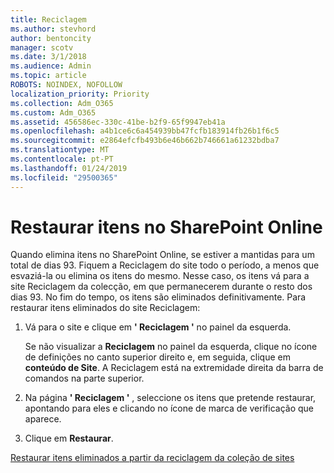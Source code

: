 ```yaml
---
title: Reciclagem
ms.author: stevhord
author: bentoncity
manager: scotv
ms.date: 3/1/2018
ms.audience: Admin
ms.topic: article
ROBOTS: NOINDEX, NOFOLLOW
localization_priority: Priority
ms.collection: Adm_O365
ms.custom: Adm_O365
ms.assetid: 456586ec-330c-41be-b2f9-65f9947eb41a
ms.openlocfilehash: a4b1ce6c6a454939bb47fcfb183914fb26b1f6c5
ms.sourcegitcommit: e2864efcfb493b6e46b662b746661a61232bdba7
ms.translationtype: MT
ms.contentlocale: pt-PT
ms.lasthandoff: 01/24/2019
ms.locfileid: "29500365"
---
```

# <a name="restore-items-in-sharepoint-online"></a>Restaurar itens no SharePoint Online

Quando elimina itens no SharePoint Online, se estiver a mantidas para um total de dias 93. Fiquem a Reciclagem do site todo o período, a menos que esvaziá-la ou elimina os itens do mesmo. Nesse caso, os itens vá para a site Reciclagem da colecção, em que permanecerem durante o resto dos dias 93. No fim do tempo, os itens são eliminados definitivamente. Para restaurar itens eliminados do site Reciclagem:
  
1. Vá para o site e clique em **' Reciclagem '** no painel da esquerda. 
    
    Se não visualizar a **Reciclagem** no painel da esquerda, clique no ícone de definições no canto superior direito e, em seguida, clique em **conteúdo de Site**. A Reciclagem está na extremidade direita da barra de comandos na parte superior.
    
2. Na página **' Reciclagem '** , seleccione os itens que pretende restaurar, apontando para eles e clicando no ícone de marca de verificação que aparece. 
    
3. Clique em **Restaurar**.
    
[Restaurar itens eliminados a partir da reciclagem da coleção de sites](https://go.microsoft.com/fwlink/?linkid=866439)
  

